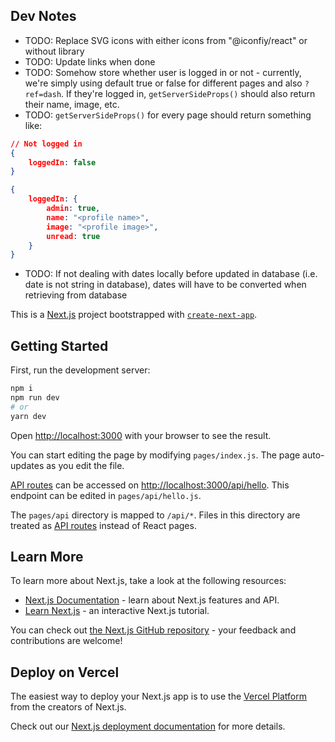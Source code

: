 ## Dev Notes

-   TODO: Replace SVG icons with either icons from "@iconfiy/react" or without library
-   TODO: Update links when done
-   TODO: Somehow store whether user is logged in or not - currently, we're simply using default true or false for different pages and also `?ref=dash`. If they're logged in, `getServerSideProps()` should also return their name, image, etc.
-   TODO: `getServerSideProps()` for every page should return something like:

```json
// Not logged in
{
    loggedIn: false
}

{
    loggedIn: {
        admin: true,
        name: "<profile name>",
        image: "<profile image>",
        unread: true
    }
}
```

-   TODO: If not dealing with dates locally before updated in database (i.e. date is not string in database), dates will have to be converted when retrieving from database

This is a [Next.js](https://nextjs.org/) project bootstrapped with [`create-next-app`](https://github.com/vercel/next.js/tree/canary/packages/create-next-app).

## Getting Started

First, run the development server:

```bash
npm i
npm run dev
# or
yarn dev
```

Open [http://localhost:3000](http://localhost:3000) with your browser to see the result.

You can start editing the page by modifying `pages/index.js`. The page auto-updates as you edit the file.

[API routes](https://nextjs.org/docs/api-routes/introduction) can be accessed on [http://localhost:3000/api/hello](http://localhost:3000/api/hello). This endpoint can be edited in `pages/api/hello.js`.

The `pages/api` directory is mapped to `/api/*`. Files in this directory are treated as [API routes](https://nextjs.org/docs/api-routes/introduction) instead of React pages.

## Learn More

To learn more about Next.js, take a look at the following resources:

-   [Next.js Documentation](https://nextjs.org/docs) - learn about Next.js features and API.
-   [Learn Next.js](https://nextjs.org/learn) - an interactive Next.js tutorial.

You can check out [the Next.js GitHub repository](https://github.com/vercel/next.js/) - your feedback and contributions are welcome!

## Deploy on Vercel

The easiest way to deploy your Next.js app is to use the [Vercel Platform](https://vercel.com/new?utm_medium=default-template&filter=next.js&utm_source=create-next-app&utm_campaign=create-next-app-readme) from the creators of Next.js.

Check out our [Next.js deployment documentation](https://nextjs.org/docs/deployment) for more details.
